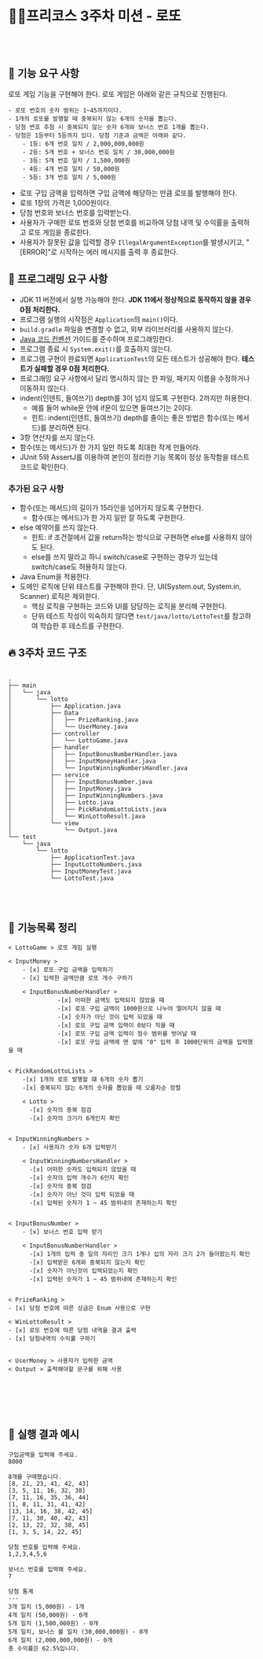 #  👨‍💻프리코스 3주차 미션 - 로또
<br></br>
## 🚀 기능 요구 사항

로또 게임 기능을 구현해야 한다. 로또 게임은 아래와 같은 규칙으로 진행된다.

```
- 로또 번호의 숫자 범위는 1~45까지이다.
- 1개의 로또를 발행할 때 중복되지 않는 6개의 숫자를 뽑는다.
- 당첨 번호 추첨 시 중복되지 않는 숫자 6개와 보너스 번호 1개를 뽑는다.
- 당첨은 1등부터 5등까지 있다. 당첨 기준과 금액은 아래와 같다.
    - 1등: 6개 번호 일치 / 2,000,000,000원
    - 2등: 5개 번호 + 보너스 번호 일치 / 30,000,000원
    - 3등: 5개 번호 일치 / 1,500,000원
    - 4등: 4개 번호 일치 / 50,000원
    - 5등: 3개 번호 일치 / 5,000원
```

- 로또 구입 금액을 입력하면 구입 금액에 해당하는 만큼 로또를 발행해야 한다.
- 로또 1장의 가격은 1,000원이다.
- 당첨 번호와 보너스 번호를 입력받는다.
- 사용자가 구매한 로또 번호와 당첨 번호를 비교하여 당첨 내역 및 수익률을 출력하고 로또 게임을 종료한다.
- 사용자가 잘못된 값을 입력할 경우 `IllegalArgumentException`를 발생시키고, "[ERROR]"로 시작하는 에러 메시지를 출력 후 종료한다.

## 🎯 프로그래밍 요구 사항

- JDK 11 버전에서 실행 가능해야 한다. **JDK 11에서 정상적으로 동작하지 않을 경우 0점 처리한다.**
- 프로그램 실행의 시작점은 `Application`의 `main()`이다.
- `build.gradle` 파일을 변경할 수 없고, 외부 라이브러리를 사용하지 않는다.
- [Java 코드 컨벤션](https://github.com/woowacourse/woowacourse-docs/tree/master/styleguide/java) 가이드를 준수하며 프로그래밍한다.
- 프로그램 종료 시 `System.exit()`를 호출하지 않는다.
- 프로그램 구현이 완료되면 `ApplicationTest`의 모든 테스트가 성공해야 한다. **테스트가 실패할 경우 0점 처리한다.**
- 프로그래밍 요구 사항에서 달리 명시하지 않는 한 파일, 패키지 이름을 수정하거나 이동하지 않는다.
- indent(인덴트, 들여쓰기) depth를 3이 넘지 않도록 구현한다. 2까지만 허용한다.
  - 예를 들어 while문 안에 if문이 있으면 들여쓰기는 2이다.
  - 힌트: indent(인덴트, 들여쓰기) depth를 줄이는 좋은 방법은 함수(또는 메서드)를 분리하면 된다.
- 3항 연산자를 쓰지 않는다.
- 함수(또는 메서드)가 한 가지 일만 하도록 최대한 작게 만들어라.
- JUnit 5와 AssertJ를 이용하여 본인이 정리한 기능 목록이 정상 동작함을 테스트 코드로 확인한다.

### 추가된 요구 사항

- 함수(또는 메서드)의 길이가 15라인을 넘어가지 않도록 구현한다.
  - 함수(또는 메서드)가 한 가지 일만 잘 하도록 구현한다.
- else 예약어를 쓰지 않는다.
  - 힌트: if 조건절에서 값을 return하는 방식으로 구현하면 else를 사용하지 않아도 된다.
  - else를 쓰지 말라고 하니 switch/case로 구현하는 경우가 있는데 switch/case도 허용하지 않는다.
- Java Enum을 적용한다.
- 도메인 로직에 단위 테스트를 구현해야 한다. 단, UI(System.out, System.in, Scanner) 로직은 제외한다.
  - 핵심 로직을 구현하는 코드와 UI를 담당하는 로직을 분리해 구현한다.
  - 단위 테스트 작성이 익숙하지 않다면 `test/java/lotto/LottoTest`를 참고하여 학습한 후 테스트를 구현한다.
## 🔥 3주차 코드 구조
```

.
├── main
│   └── java
│       └── lotto
│           ├── Application.java
│           ├── Data
│           │   ├── PrizeRanking.java
│           │   └── UserMoney.java
│           ├── controller
│           │   └── LottoGame.java
│           ├── handler
│           │   ├── InputBonusNumberHandler.java
│           │   ├── InputMoneyHandler.java
│           │   └── InputWinningNumbersHandler.java
│           ├── service
│           │   ├── InputBonusNumber.java
│           │   ├── InputMoney.java
│           │   ├── InputWinningNumbers.java
│           │   ├── Lotto.java
│           │   ├── PickRandomLottoLists.java
│           │   └── WinLottoResult.java
│           └── view
│               └── Output.java
└── test
    └── java
        └── lotto
            ├── ApplicationTest.java
            ├── InputLottoNumbers.java
            ├── InputMoneyTest.java
            └── LottoTest.java
```

<br></br>

## 📮 기능목록 정리

```
< LottoGame > 로또 게임 실행

< InputMoney >
    - [x] 로또 구입 금액을 입력하기
    - [x] 입력한 금액만큼 로또 개수 구하기

    < InputBonusNumberHandler >     
              -[x] 어떠한 금액도 입력되지 않았을 때
              -[x] 로또 구입 금액이 1000원으로 나누어 떨어지지 않을 때
              -[x] 숫자가 아닌 것이 입력 되었을 때
              -[x] 로또 구입 금액 입력이 0보다 작을 때
              -[x] 로또 구입 금액 입력이 정수 범위를 벗어날 때
              -[x] 로또 구입 금액에 맨 앞에 "0" 입력 후 1000단위의 금액을 입력했을 때
 
 
< PickRandomLottoLists >
    -[x] 1개의 로또 발행할 떄 6개의 숫자 뽑기
    -[x] 중복되지 않는 6개의 숫자를 뽑았을 때 오름차순 정렬
    
    < Lotto >
      -[x] 숫자의 중복 점검
      -[x] 숫자의 크기가 6개인지 확인
    

< InputWinningNumbers >
    - [x] 사용자가 숫자 6개 입력받기

    < InputWinningNumbersHandler >
      -[x] 어떠한 숫자도 입력되지 않았을 때
      -[x] 숫자의 입력 개수가 6인지 확인
      -[x] 숫자의 중복 점검
      -[x] 숫자가 아닌 것이 입력 되었을 때
      -[x] 입력된 숫자가 1 ~ 45 범위내의 존재하는지 확인


< InputBonusNumber >
    - [x] 보너스 번호 입력 받기
    
    < InputBonusNumberHandler >
      -[x] 1개의 입력 중 일의 자리인 크기 1개나 십의 자리 크기 2가 들어왔는지 확인
      -[x] 입력받은 6개와 중복되지 않는지 확인
      -[x] 숫자가 아닌것이 입력되었는지 확인
      -[x] 입력된 숫자가 1 ~ 45 범위내에 존재하는지 확인


< PrizeRanking >
- [x] 당첨 번호에 따른 상금은 Enum 사용으로 구현

< WinLottoResult >
- [x] 로또 번호에 따른 당첨 내역을 결과 출력
- [x] 당첨내역의 수익률 구하기


< UserMoney > 사용자가 입력한 금액
< Output > 출력해야할 문구를 위해 사용
```
<br></br>
---
## 🎯 실행 결과 예시

```
구입금액을 입력해 주세요.
8000

8개를 구매했습니다.
[8, 21, 23, 41, 42, 43] 
[3, 5, 11, 16, 32, 38] 
[7, 11, 16, 35, 36, 44] 
[1, 8, 11, 31, 41, 42] 
[13, 14, 16, 38, 42, 45] 
[7, 11, 30, 40, 42, 43] 
[2, 13, 22, 32, 38, 45] 
[1, 3, 5, 14, 22, 45]

당첨 번호를 입력해 주세요.
1,2,3,4,5,6

보너스 번호를 입력해 주세요.
7

당첨 통계
---
3개 일치 (5,000원) - 1개
4개 일치 (50,000원) - 0개
5개 일치 (1,500,000원) - 0개
5개 일치, 보너스 볼 일치 (30,000,000원) - 0개
6개 일치 (2,000,000,000원) - 0개
총 수익률은 62.5%입니다.
```